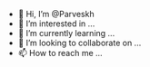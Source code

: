 - 👋 Hi, I’m @Parveskh
- 👀 I’m interested in ...
- 🌱 I’m currently learning ...
- 💞️ I’m looking to collaborate on ...
- 📫 How to reach me ...

<!---
Parveskh/Parveskh is a ✨ special ✨ repository because its `README.md` (this file) appears on your GitHub profile.
You can click the Preview link to take a look at your changes.
--->
